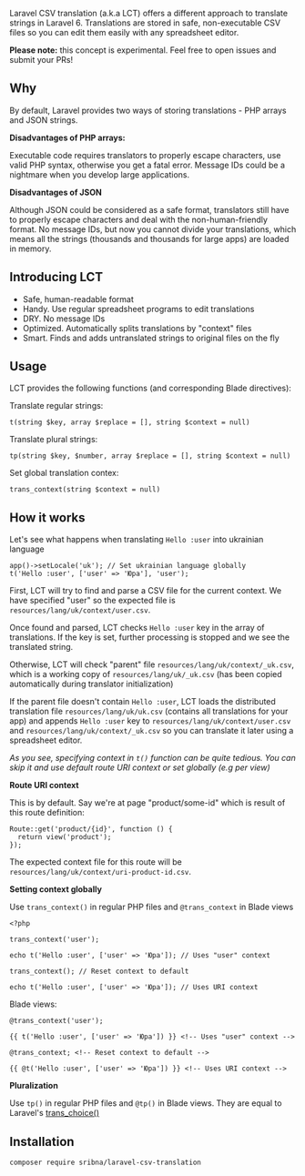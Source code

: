 Laravel CSV translation (a.k.a LCT) offers a different approach to translate strings in Laravel 6. Translations are stored in safe, non-executable CSV files so you can edit them easily with any spreadsheet editor.

**Please note:** this concept is experimental. Feel free to open issues and submit your PRs!

## Why ##
By default, Laravel provides two ways of storing translations - PHP arrays and JSON strings.

**Disadvantages of PHP arrays:**

Executable code requires translators to properly escape characters, use valid PHP syntax, otherwise you get a fatal error. Message IDs could be a nightmare when you develop large applications.

**Disadvantages of JSON**

Although JSON could be considered as a safe format, translators still have to properly escape characters and deal with the non-human-friendly format. No message IDs, but now you cannot divide your translations, which means all the strings (thousands and thousands for large apps) are loaded in memory.

## Introducing LCT ##


- Safe, human-readable format
- Handy. Use regular spreadsheet programs to edit translations
- DRY. No message IDs
- Optimized. Automatically splits translations by "context" files
- Smart. Finds and adds untranslated strings to original files on the fly


## Usage ##

LCT provides the following functions (and corresponding Blade directives):

Translate regular strings:
    
    t(string $key, array $replace = [], string $context = null)

Translate plural strings:
    
    tp(string $key, $number, array $replace = [], string $context = null)

Set global translation contex:

    trans_context(string $context = null)

## How it works ##

Let's see what happens when translating `Hello :user` into ukrainian language

	app()->setLocale('uk'); // Set ukrainian language globally
    t('Hello :user', ['user' => 'Юра'], 'user');

First, LCT will try to find and parse a CSV file for the current context. We have specified "user" so the expected file is `resources/lang/uk/context/user.csv`.

Once found and parsed, LCT checks `Hello :user` key in the array of translations. If the key is set, further processing is stopped and we see the translated string.

Otherwise, LCT will check "parent" file `resources/lang/uk/context/_uk.csv`, which is a working copy of `resources/lang/uk/_uk.csv` (has been copied automatically during translator initialization)

If the parent file doesn't contain `Hello :user`, LCT loads the distributed translation file `resources/lang/uk/uk.csv` (contains all translations for your app) and appends `Hello :user` key to `resources/lang/uk/context/user.csv` and `resources/lang/uk/context/_uk.csv` so you can translate it later using a spreadsheet editor.

*As you see, specifying context in `t()` function can be quite tedious. You can skip it and use default route URI context or set globally (e.g per view)*

**Route URI context**

This is by default. Say we're at page "product/some-id" which is result of this route definition:

    Route::get('product/{id}', function () {
      return view('product');
    });

The expected context file for this route will be `resources/lang/uk/context/uri-product-id.csv`.

**Setting context globally**

Use `trans_context()` in regular PHP files and `@trans_context` in Blade views

    <?php
    
    trans_context('user');
    
    echo t('Hello :user', ['user' => 'Юра']); // Uses "user" context
    
    trans_context(); // Reset context to default
    
    echo t('Hello :user', ['user' => 'Юра']); // Uses URI context

Blade views:

    @trans_context('user');
    
    {{ t('Hello :user', ['user' => 'Юра']) }} <!-- Uses "user" context -->
    
    @trans_context; <!-- Reset context to default -->
    
    {{ @t('Hello :user', ['user' => 'Юра']) }} <!-- Uses URI context -->


**Pluralization**

Use `tp()` in regular PHP files and `@tp()` in Blade views. They are equal to Laravel's [trans_choice()](https://laravel.com/docs/6.x/localization#pluralization)

## Installation ##

    composer require sribna/laravel-csv-translation








